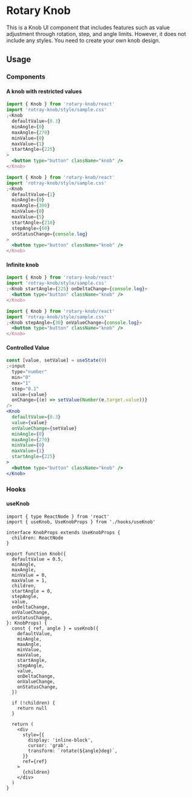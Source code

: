 # Rotary Knob

This is a Knob UI component that includes features such as value adjustment through rotation, step, and angle limits. However, it does not include any styles. You need to create your own knob design.

## Usage

### Components

#### A knob with restricted values

```jsx
import { Knob } from 'rotary-knob/react'
import 'rotray-knob/style/sample.css'
;<Knob
  defaultValue={0.3}
  minAngle={0}
  maxAngle={270}
  minValue={0}
  maxValue={1}
  startAngle={225}
>
  <button type="button" className="knob" />
</Knob>
```

```jsx
import { Knob } from 'rotary-knob/react'
import 'rotray-knob/style/sample.css'
;<Knob
  defaultValue={1}
  minAngle={0}
  maxAngle={300}
  minValue={0}
  maxValue={5}
  startAngle={210}
  stepAngle={60}
  onStatusChange={console.log}
>
  <button type="button" className="knob" />
</Knob>
```

#### Infinite knob

```jsx
import { Knob } from 'rotary-knob/react'
import 'rotray-knob/style/sample.css'
;<Knob startAngle={225} onDeltaChange={console.log}>
  <button type="button" className="knob" />
</Knob>
```

```jsx
import { Knob } from 'rotary-knob/react'
import 'rotray-knob/style/sample.css'
;<Knob stepAngle={30} onValueChange={console.log}>
  <button type="button" className="knob" />
</Knob>
```

#### Controlled Value

```jsx
const [value, setValue] = useState(0)
;<input
  type="number"
  min="0"
  max="1"
  step="0.1"
  value={value}
  onChange={(e) => setValue(Number(e.target.value))}
/>
<Knob
  defaultValue={0.3}
  value={value}
  onValueChange={setValue}
  minAngle={0}
  maxAngle={270}
  minValue={0}
  maxValue={1}
  startAngle={225}
>
  <button type="button" className="knob" />
</Knob>

```

### Hooks

#### useKnob

```tsx
import { type ReactNode } from 'react'
import { useKnob, UseKnobProps } from './hooks/useKnob'

interface KnobProps extends UseKnobProps {
  children: ReactNode
}

export function Knob({
  defaultValue = 0.5,
  minAngle,
  maxAngle,
  minValue = 0,
  maxValue = 1,
  children,
  startAngle = 0,
  stepAngle,
  value,
  onDeltaChange,
  onValueChange,
  onStatusChange,
}: KnobProps) {
  const { ref, angle } = useKnob({
    defaultValue,
    minAngle,
    maxAngle,
    minValue,
    maxValue,
    startAngle,
    stepAngle,
    value,
    onDeltaChange,
    onValueChange,
    onStatusChange,
  })

  if (!children) {
    return null
  }

  return (
    <div
      style={{
        display: 'inline-block',
        cursor: 'grab',
        transform: `rotate(${angle}deg)`,
      }}
      ref={ref}
    >
      {children}
    </div>
  )
}
```
